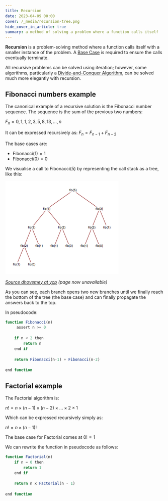 ```yaml
---
title: Recursion
date: 2023-04-09 00:00
cover: /_media/recursion-tree.png
hide_cover_in_article: true
summary: a method of solving a problem where a function calls itself
---
```


**Recursion** is a problem-solving method where a function calls itself with a smaller instance of the problem. A [Base Case](../../../permanent/base-case.md)  is required to ensure the calls eventually terminate.

All recursive problems can be solved using iteration; however, some algorithms, particularly a [Divide-and-Conquer Algorithm](divide-and-conquer-algorithm.md), can be solved much more elegantly with recursion.

## Fibonacci numbers example

The canonical example of a recursive solution is the Fibonacci number sequence. The sequence is the sum of the previous two numbers:

$F_n = 0, 1, 1, 2, 3, 5, 8, 13, ..., n$

It can be expressed recursively as: $F_n = F_{n - 1} + F_{n - 2}$

The base cases are:

* $\text{Fibonacci}(1) = 1$
* $\text{Fibonacci}(0) = 0$

We visualise a call to $\text{Fibonacci}(5)$ by representing the call stack as a tree, like this:

![Recursion Tree](../_media/recursion-tree.png)

*[Source dhovemey at ycp](http://faculty.ycp.edu/~dhovemey/fall2005/cs102/lecture/fib5.png) (page now unavailable)*

As you can see, each branch opens two new branches until we finally reach the bottom of the tree (the base case) and can finally propagate the answers back to the top.

In pseudocode:

```javascript
function Fibonacci(n)
     assert n >= 0

    if n < 2 then
        return n
    end if

    return Fibonacci(n-1) + Fibonacci(n-2)

end function
```


## Factorial example

The Factorial algorithm is:

$n! = n \times (n - 1) \times (n - 2) \times ... \times 2 \times 1$

Which can be expressed recursively simply as:

$n! = n \times (n - 1)!$

The base case for Factorial comes at $0! = 1$

We can rewrite the function in pseudocode as follows:

```javascript
function Factorial(n)
    if n = 0 then
        return 1
    end if

    return n x Factorial(n - 1)

end function
```

